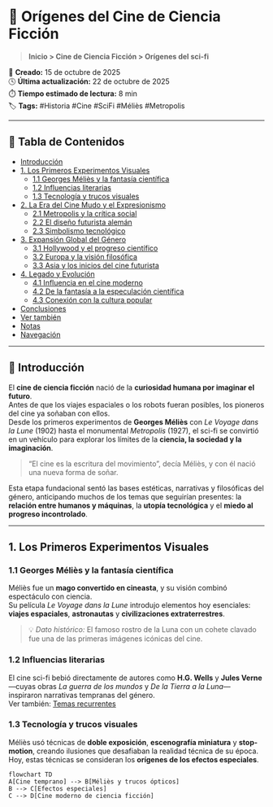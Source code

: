 # 🌠 Orígenes del Cine de Ciencia Ficción

> **Inicio > Cine de Ciencia Ficción > Orígenes del sci-fi**

📅 **Creado:** 15 de octubre de 2025  
🕓 **Última actualización:** 22 de octubre de 2025  
⏱️ **Tiempo estimado de lectura:** 8 min  
🏷️ **Tags:** #Historia #Cine #SciFi #Méliès #Metropolis

---

## 🧭 Tabla de Contenidos
- [Introducción](#introducción)
- [1. Los Primeros Experimentos Visuales](#1-los-primeros-experimentos-visuales)
  - [1.1 Georges Méliès y la fantasía científica](#11-georges-méliès-y-la-fantasía-científica)
  - [1.2 Influencias literarias](#12-influencias-literarias)
  - [1.3 Tecnología y trucos visuales](#13-tecnología-y-trucos-visuales)
- [2. La Era del Cine Mudo y el Expresionismo](#2-la-era-del-cine-mudo-y-el-expresionismo)
  - [2.1 Metropolis y la crítica social](#21-metropolis-y-la-crítica-social)
  - [2.2 El diseño futurista alemán](#22-el-diseño-futurista-alemán)
  - [2.3 Simbolismo tecnológico](#23-simbolismo-tecnológico)
- [3. Expansión Global del Género](#3-expansión-global-del-género)
  - [3.1 Hollywood y el progreso científico](#31-hollywood-y-el-progreso-científico)
  - [3.2 Europa y la visión filosófica](#32-europa-y-la-visión-filosófica)
  - [3.3 Asia y los inicios del cine futurista](#33-asia-y-los-inicios-del-cine-futurista)
- [4. Legado y Evolución](#4-legado-y-evolución)
  - [4.1 Influencia en el cine moderno](#41-influencia-en-el-cine-moderno)
  - [4.2 De la fantasía a la especulación científica](#42-de-la-fantasía-a-la-especulación-científica)
  - [4.3 Conexión con la cultura popular](#43-conexión-con-la-cultura-popular)
- [Conclusiones](#conclusiones)
- [Ver también](#ver-también)
- [Notas](#notas)
- [Navegación](#navegación)

---

## 🔭 Introducción

El **cine de ciencia ficción** nació de la **curiosidad humana por imaginar el futuro**.  
Antes de que los viajes espaciales o los robots fueran posibles, los pioneros del cine ya soñaban con ellos.  
Desde los primeros experimentos de **Georges Méliès** con *Le Voyage dans la Lune* (1902) hasta el monumental *Metropolis* (1927), el sci-fi se convirtió en un vehículo para explorar los límites de la **ciencia, la sociedad y la imaginación**.

> “El cine es la escritura del movimiento”, decía Méliès, y con él nació una nueva forma de soñar.

Esta etapa fundacional sentó las bases estéticas, narrativas y filosóficas del género, anticipando muchos de los temas que seguirían presentes: la **relación entre humanos y máquinas**, la **utopía tecnológica** y el **miedo al progreso incontrolado**.

---

## 1. Los Primeros Experimentos Visuales

### 1.1 Georges Méliès y la fantasía científica

Méliès fue un **mago convertido en cineasta**, y su visión combinó espectáculo con ciencia.  
Su película *Le Voyage dans la Lune* introdujo elementos hoy esenciales: **viajes espaciales**, **astronautas** y **civilizaciones extraterrestres**.

> 💡 *Dato histórico:* El famoso rostro de la Luna con un cohete clavado fue una de las primeras imágenes icónicas del cine.

### 1.2 Influencias literarias

El cine sci-fi bebió directamente de autores como **H.G. Wells** y **Jules Verne** —cuyas obras *La guerra de los mundos* y *De la Tierra a la Luna*— inspiraron narrativas tempranas del género.  
Ver también: [Temas recurrentes](articulo-5.md#viajes-en-el-tiempo-y-realidades-alternas)

### 1.3 Tecnología y trucos visuales

Méliès usó técnicas de **doble exposición**, **escenografía miniatura** y **stop-motion**, creando ilusiones que desafiaban la realidad técnica de su época.  
Hoy, estas técnicas se consideran los **orígenes de los efectos especiales**.

```mermaid
flowchart TD
A[Cine temprano] --> B[Méliès y trucos ópticos]
B --> C[Efectos especiales]
C --> D[Cine moderno de ciencia ficción]

